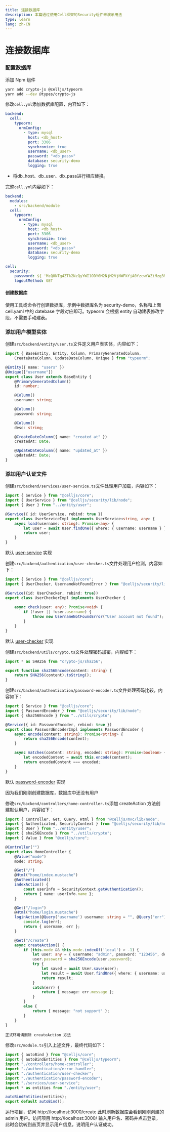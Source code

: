 ```yaml
---
title: 连接数据库
description: 本篇通过使用Cell框架的Security组件来演示用法
type: learn
lang: zh-CN
---
```


# 连接数据库

### 配置数据库

添加 Npm 组件

```bash
yarn add crypto-js @celljs/typeorm
yarn add --dev @types/crypto-js
```

修改`cell.yml`添加数据库配置，内容如下：

```yaml
backend: 
  cell:
    typeorm:
      ormConfig:
        - type: mysql
          host: <db_host>
          port: 3306
          synchronize: true
          username: <db_user>
          password: "<db_pass>"
          database: security-demo
          logging: true
```

* 将db_host、db_user、db_pass进行相应替换。

完整`cell.yml`内容如下：

```yaml
backend:
  modules:
    - src/backend/module
  cell:
    typeorm:
      ormConfig:
        - type: mysql
          host: <db_host>
          port: 3306
          synchronize: true
          username: <db_user>
          password: "<db_pass>"
          database: security-demo
          logging: true

cell:
  security:
    password: ${ 'MzQ0NTg4ZTk2NzQyYWI1ODY0M2NjM2VjNWFkYjA0YzcwYWZiMzg3MTJhZjY5NGYw' | onTarget('backend')}
    logoutMethod: GET
```

#### 创建数据库

使用工具或命令行创建数据库，示例中数据库名为 security-demo，名称和上面 cell.yaml 中的 datebase 字段对应即可。typeorm 会根据 entity 自动建表修改字段，不需要手动建表。

### 添加用户模型实体

创建`src/backend/entity/user.ts`文件定义用户表实体，内容如下：

```ts
import { BaseEntity, Entity, Column, PrimaryGeneratedColumn,
    CreateDateColumn, UpdateDateColumn, Unique } from "typeorm";

@Entity({ name: "users" })
@Unique(["username"])
export class User extends BaseEntity {
    @PrimaryGeneratedColumn()
    id: number;

    @Column()
    username: string;

    @Column()
    password: string;

    @Column()
    desc: string;

    @CreateDateColumn({ name: "created_at" })
    createdAt: Date;

    @UpdateDateColumn({ name: "updated_at" })
    updatedAt: Date;
}
```

### 添加用户认证文件

创建`src/backend/services/user-service.ts`文件处理用户加载，内容如下：

```ts
import { Service } from "@celljs/core";
import { UserService } from "@celljs/security/lib/node";
import { User } from "../entity/user";

@Service({ id: UserService, rebind: true })
export class UserServiceImpl implements UserService<string, any> {
    async load(username: string): Promise<any> {
        let user = await User.findOne({ where: { username: username } });
        return user;
    }
}
```

默认 [user-service](https://github.com/cellbang/cell/blob/main/packages/security/src/node/user/user-service.ts) 实现

创建`src/backend/authentication/user-checker.ts`文件处理用户检测，内容如下：

```ts
import { Service } from "@celljs/core";
import { UserChecker, UsernameNotFoundError } from "@celljs/security/lib/node";

@Service({id: UserChecker, rebind: true})
export class UserCheckerImpl implements UserChecker {
    
    async check(user: any): Promise<void> {
        if (!user || !user.username) {
            throw new UsernameNotFoundError("User account not found");
        }
    }
}
```

默认 [user-checker](https://github.com/cellbang/cell/blob/main/packages/security/src/node/user/user-checker.ts) 实现

创建`src/backend/utils/crypto.ts`文件处理密码加密，内容如下：

```ts
import * as SHA256 from "crypto-js/sha256";

export function sha256Encode(content: string) {
    return SHA256(content).toString();
}
```

创建`src/backend/authentication/password-encoder.ts`文件处理密码比较，内容如下：

```ts
import { Service } from "@celljs/core";
import { PasswordEncoder } from "@celljs/security/lib/node";
import { sha256Encode } from "../utils/crypto";

@Service({ id: PasswordEncoder, rebind: true })
export class PasswordEncoderImpl implements PasswordEncoder {
    async encode(content: string): Promise<string> {
        return sha256Encode(content);
    }

    async matches(content: string, encoded: string): Promise<boolean> {
        let encodedContent = await this.encode(content);
        return encodedContent === encoded;
    }
}
```

默认 [password-encoder](https://github.com/cellbang/cell/blob/main/packages/security/src/node/crypto/password/password-encoder.ts) 实现

因为我们刚刚创建数据库，数据库中还没有用户

修改`src/backend/controllers/home-controller.ts`添加 createAction 方法创建默认用户，内容如下：

```ts
import { Controller, Get, Query, Html } from "@celljs/mvc/lib/node";
import { Authenticated, SecurityContext } from "@celljs/security/lib/node";
import { User } from "../entity/user";
import { sha256Encode } from "../utils/crypto";
import { Value } from "@celljs/core";

@Controller("")
export class HomeController {
    @Value("mode")
    mode: string;

    @Get("/")
    @Html("home/index.mustache")
    @Authenticated()
    indexAction() {
        const userInfo = SecurityContext.getAuthentication();
        return { name: userInfo.name };
    }

    @Get("/login")
    @Html("home/login.mustache")
    loginAction(@Query('username') username: string = "", @Query("err") err: string = "") {
        console.log(err);
        return { username, err };
    }

    @Get("/create")    
    async createAction() {
        if (this.mode && this.mode.indexOf('local') > -1) {
            let user: any = { username: "admin", password: "123456", desc: "默认用户"};
            user.password = sha256Encode(user.password);
            try {
                let saved = await User.save(user);
                let result = await User.findOne({ where: { username: user.username }}) as User;
                return result;
            }
            catch(err) {
                return { message: err.message };
            }
        }
        else {
            return { message: "not support" };
        }
    }
}
```

`正式环境请删除 createAction 方法`

修改`src/module.ts`引入上述文件，最终代码如下：
```ts
import { autoBind } from "@celljs/core";
import { autoBindEntities } from "@celljs/typeorm";
import "./controllers/home-controller";
import "./authentication/error-handler";
import "./authentication/user-checker";
import "./authentication/password-encoder";
import "./services/user-service";
import * as entities from "./entity/user";

autoBindEntities(entities);
export default autoBind();
```

运行项目，访问 http://localhost:3000/create 此时刷新数据库会看到刚刚创建的 admin 用户。访问项目 http://localhost:3000/ 输入用户名、密码并点击登录，此时会跳转到首页并显示用户信息，说明用户认证成功。
